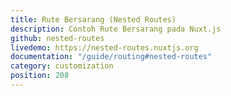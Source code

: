 ```yaml
---
title: Rute Bersarang (Nested Routes)
description: Contoh Rute Bersarang pada Nuxt.js
github: nested-routes
livedemo: https://nested-routes.nuxtjs.org
documentation: "/guide/routing#nested-routes"
category: customization
position: 208
---
```

